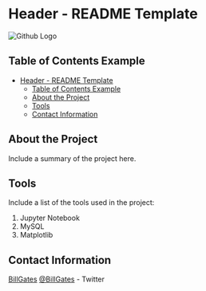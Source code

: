 # Header - README Template

![Github Logo](https://github.githubassets.com/images/modules/logos_page/Octocat.png "Github logo - markdown")

## Table of Contents Example
- [Header - README Template](#header---readme-template)
  - [Table of Contents Example](#table-of-contents-example)
  - [About the Project](#about-the-project)
  - [Tools](#tools)
  - [Contact Information](#contact-information)

<a class="anchor" id="about the project"></a>

## About the Project
Include a summary of the project here.

<a class="anchor" id="tools"></a>

## Tools
Include a list of the tools used in the project:
1. Jupyter Notebook
2. MySQL
3. Matplotlib

<a class="anchor" id="contact"></a>

## Contact Information
[BillGates](https://www.linkedin.com/in/williamhgates/detail/recent-activity/posts/)
[@BillGates](https://twitter.com/BillGates) - Twitter

